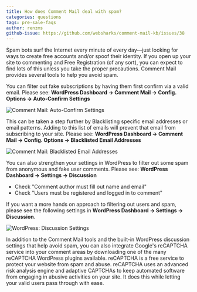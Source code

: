 ```yaml
---
title: How does Comment Mail deal with spam?
categories: questions
tags: pre-sale-faqs
author: renzms
github-issue: https://github.com/websharks/comment-mail-kb/issues/38
---
```


Spam bots surf the Internet every minute of every day—just looking for ways to create free accounts and/or spoof their identity. If you open up your site to commenting and Free Registration (of any sort), you can expect to find lots of this unless you take the proper precautions. Comment Mail provides several tools to help you avoid spam.

You can filter out fake subscriptions by having them first confirm via a valid email. Please see: **WordPress Dashboard → Comment Mail → Config. Options → Auto-Confirm Settings**

![Comment Mail: Auto-Confirm Settings](https://cloud.githubusercontent.com/assets/13220018/23030649/515ac1ca-f4a9-11e6-8914-c38c973ef753.png)

This can be taken a step further by Blacklisting specific email addresses or email patterns. Adding to this list of emails will prevent that email from subscribing to your site. Please see: **WordPress Dashboard → Comment Mail → Config. Options → Blacklisted Email Addresses**

![Comment Mail: Blacklisted Email Addresses](https://cloud.githubusercontent.com/assets/13220018/23030650/515dc8c0-f4a9-11e6-9a86-6cf9e2dcf484.png)

You can also strengthen your settings in WordPress to filter out some spam from anonymous and fake user comments. Please see: **WordPress Dashboard → Settings → Discussion**
 
- Check "Comment author must fill out name and email"
- Check "Users must be registered and logged in to comment"

If you want a more hands on approach to filtering out users and spam, please see the following settings in **WordPress Dashboard → Settings → Discussion**.

![WordPress: Discussion Settings](https://cloud.githubusercontent.com/assets/13220018/23030771/b73eb9d8-f4a9-11e6-9e42-6c5d914926a6.png)

In addition to the Comment Mail tools and the built-in WordPress discussion settings that help avoid spam, you can also integrate Google's reCAPTCHA service into your comment areas by downloading one of the many reCAPTCHA WordPress plugins available. reCAPTCHA is a free service to protect your website from spam and abuse. reCAPTCHA uses an advanced risk analysis engine and adaptive CAPTCHAs to keep automated software from engaging in abusive activities on your site. It does this while letting your valid users pass through with ease.